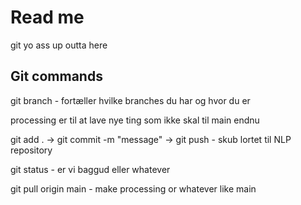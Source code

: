 # Read me 

git yo ass up outta here

## Git commands

git branch - fortæller hvilke branches du har og hvor du er

processing er til at lave nye ting som ikke skal til main endnu

git add . -> git commit -m "message" -> git push - skub lortet til NLP repository

git status - er vi baggud eller whatever

git pull origin main - make processing or whatever like main